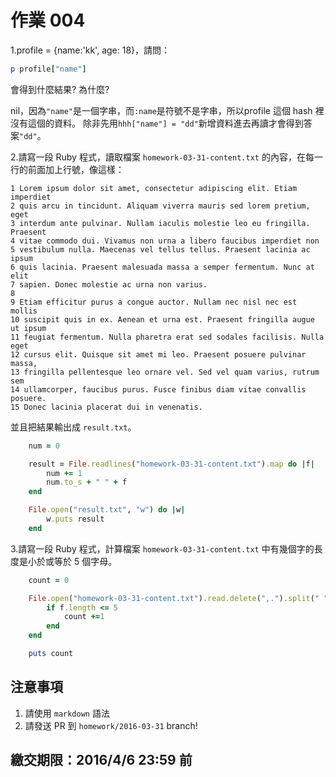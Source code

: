 # 作業 004

1.profile = {name:'kk', age: 18}，請問：

```ruby
p profile["name"]
```
會得到什麼結果? 為什麼?

nil，因為`"name"`是一個字串，而`:name`是符號不是字串，所以profile 這個 hash 裡沒有這個的資料。
除非先用`hhh["name"] = "dd"`新增資料進去再讀才會得到答案`"dd"`。


2.請寫一段 Ruby 程式，讀取檔案 `homework-03-31-content.txt` 的內容，在每一行的前面加上行號，像這樣：

```
1 Lorem ipsum dolor sit amet, consectetur adipiscing elit. Etiam imperdiet
2 quis arcu in tincidunt. Aliquam viverra mauris sed lorem pretium, eget
3 interdum ante pulvinar. Nullam iaculis molestie leo eu fringilla. Praesent
4 vitae commodo dui. Vivamus non urna a libero faucibus imperdiet non
5 vestibulum nulla. Maecenas vel tellus tellus. Praesent lacinia ac ipsum
6 quis lacinia. Praesent malesuada massa a semper fermentum. Nunc at elit
7 sapien. Donec molestie ac urna non varius.
8
9 Etiam efficitur purus a congue auctor. Nullam nec nisl nec est mollis
10 suscipit quis in ex. Aenean et urna est. Praesent fringilla augue ut ipsum
11 feugiat fermentum. Nulla pharetra erat sed sodales facilisis. Nulla eget
12 cursus elit. Quisque sit amet mi leo. Praesent posuere pulvinar massa,
13 fringilla pellentesque leo ornare vel. Sed vel quam varius, rutrum sem
14 ullamcorper, faucibus purus. Fusce finibus diam vitae convallis posuere.
15 Donec lacinia placerat dui in venenatis.
```

並且把結果輸出成 `result.txt`。

```ruby
	num = 0

	result = File.readlines("homework-03-31-content.txt").map do |f|
	    num += 1
	    num.to_s + " " + f
	end

	File.open("result.txt", "w") do |w| 
	    w.puts result
	end
```

3.請寫一段 Ruby 程式，計算檔案 `homework-03-31-content.txt` 中有幾個字的長度是小於或等於 5 個字母。

```ruby
	count = 0

	File.open("homework-03-31-content.txt").read.delete(",.").split(" ").each do |f|
	    if f.length <= 5
	        count +=1
	    end
	end

	puts count
```

## 注意事項

1. 請使用 `markdown` 語法
2. 請發送 PR 到 `homework/2016-03-31` branch!

## 繳交期限：2016/4/6 23:59 前
